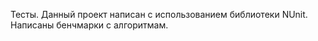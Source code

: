   Тесты.
  Данный проект написан с использованием библиотеки NUnit. 
  Написаны бенчмарки с алгоритмам.